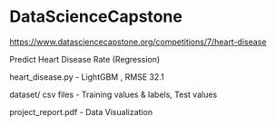 # DataScienceCapstone
https://www.datasciencecapstone.org/competitions/7/heart-disease

Predict Heart Disease Rate (Regression)

heart_disease.py - LightGBM , RMSE 32.1

dataset/ csv files - Training values & labels, Test values

project_report.pdf - Data Visualization
